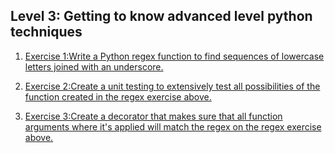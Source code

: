 ## Level 3: Getting to know advanced level python techniques

1.  [Exercise 1:Write a Python regex function to find sequences of lowercase letters joined with an underscore.](https://github.com/dexterneutron/pybootcamp/blob/master/level_4/lowregex.py)

2.  [Exercise 2:Create a unit testing to extensively test all possibilities of the function created in the regex exercise above.](https://github.com/dexterneutron/pybootcamp/blob/master/level_4/testregex.py)

3.  [Exercise 3:Create a decorator that makes sure that all function arguments where it's applied will match the regex on the regex exercise above.](https://github.com/dexterneutron/pybootcamp/blob/master/level_4/regexvalidation.py)